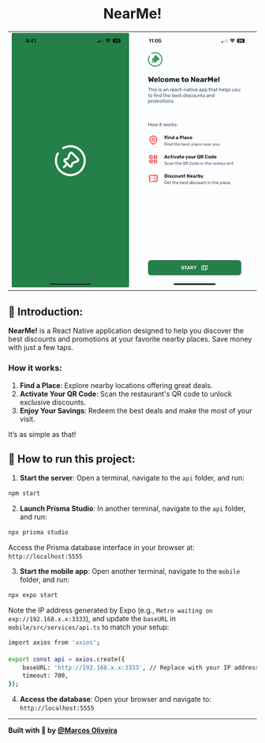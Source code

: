 <p align="center">
  <h1 align="center">NearMe!</h1>
</p>

<table align="center">
  <tr>
    <td align="center"><img alt="NearMe Splash Screen" src="./preview/splash_screen.jpeg" width="300px"></td>
    <td align="center"><img alt="NearMe Welcome Screen" src="./preview/welcome_sreen.jpeg" width="300px"></td>
  </tr>
</table>

## 📝 Introduction:
**NearMe!** is a React Native application designed to help you discover the best discounts and promotions at your favorite nearby places. Save money with just a few taps.

### How it works:
1. **Find a Place**: Explore nearby locations offering great deals.
2. **Activate Your QR Code**: Scan the restaurant's QR code to unlock exclusive discounts.
3. **Enjoy Your Savings**: Redeem the best deals and make the most of your visit.

It’s as simple as that!

## 🚀 How to run this project:
1. **Start the server**: Open a terminal, navigate to the `api` folder, and run:
```bash
npm start
```
2. **Launch Prisma Studio**: In another terminal, navigate to the `api` folder, and run:
```bash
npx prisma studio
```
Access the Prisma database interface in your browser at: `http://localhost:5555`

3. **Start the mobile app**: Open another terminal, navigate to the `mobile` folder, and run:
```bash
npx expo start
```
Note the IP address generated by Expo (e.g., `Metro waiting on exp://192.168.x.x:3333`), and update the `baseURL` in `mobile/src/services/api.ts` to match your setup:
```bash
import axios from 'axios';

export const api = axios.create({
    baseURL: 'http://192.168.x.x:3333', // Replace with your IP address
    timeout: 700,
});
```

4. **Access the database**: Open your browser and navigate to: `http://localhost:5555`

---
<strong>Built with 💙 by [@Marcos Oliveira](https://www.linkedin.com/in/pgmarcosoliveira/)</strong>